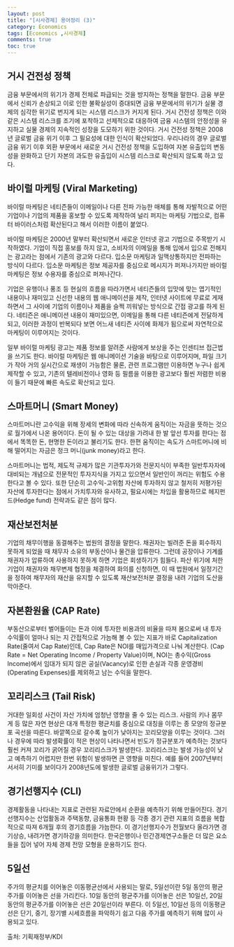 ```yaml
---
layout: post
title: "[시사경제] 용어정리 (3)"
category: Economics
tags: [Economics ,시사경제]
comments: true
toc: true
---
```

## 거시 건전성 정책

금융 부문에서의 위기가 경제 전체로 파급되는 것을 방지하는 정책을 말한다. 금융 부문에서 신뢰가 손상되고 이로 인한 불확실성이 증대되면 금융 부문에서의 위기가 실물 경제의 심각한 위기로 번지게 되는 시스템 리스크가 커지게 된다. 거시 건전성 정책은 이와 같은 시스템 리스크를 조기에 포착하고 선제적으로 대응하여 금융 시스템의 안정성을 유지하고 실물 경제의 지속적인 성장을 도모하기 위한 것이다. 거시 건전성 정책은 2008년 글로벌 금융 위기 이후 그 필요성에 대한 인식이 확산되었다. 우리나라의 경우 글로벌 금융 위기 이후 외환 부문에서 새로운 거시 건전성 정책을 도입하여 자본 유출입의 변동성을 완화하고 단기 자본의 과도한 유출입이 시스템 리스크로 확산되지 않도록 하고 있다.

## 바이럴 마케팅 (Viral Marketing)

바이럴 마케팅은 네티즌들이 이메일이나 다른 전파 가능한 매체를 통해 자발적으로 어떤 기업이나 기업의 제품을 홍보할 수 있도록 제작하여 널리 퍼지는 마케팅 기법으로, 컴퓨터 바이러스처럼 확산된다고 해서 이러한 이름이 붙었다. 

바이럴 마케팅은 2000년 말부터 확산되면서 새로운 인터넷 광고 기법으로 주목받기 시작하였다. 기업이 직접 홍보를 하지 않고, 소비자의 이메일을 통해 입에서 입으로 전해지는 광고라는 점에서 기존의 광고와 다르다. 입소문 마케팅과 일맥상통하지만 전파하는 방식이 다르다. 입소문 마케팅은 정보 제공자를 중심으로 메시지가 퍼져나가지만 바이럴 마케팅은 정보 수용자를 중심으로 퍼져나간다. 

기업은 유행이나 풍조 등 현실의 흐름을 따라가면서 네티즌들의 입맛에 맞는 엽기적인 내용이나 재미있고 신선한 내용의 웹 애니메이션을 제작, 인터넷 사이트에 무료로 게재하면서 그 사이에 기업의 이름이나 제품을 슬쩍 끼워넣는 방식으로 간접 광고를 하게 된다. 네티즌은 애니메이션 내용이 재미있으면, 이메일을 통해 다른 네티즌에게 전달하게 되고, 이러한 과정이 반복되다 보면 어느새 네티즌 사이에 화제가 됨으로써 자연적으로 마케팅이 이루어지는 것이다. 

일부 바이럴 마케팅 광고는 제품 정보를 알려준 사람에게 보상을 주는 인센티브 접근법을 쓰기도 한다. 바이럴 마케팅은 웹 애니메이션 기술을 바탕으로 이루어지며, 파일 크기가 작아 거의 실시간으로 재생이 가능함은 물론, 관련 프로그램만 이용하면 누구나 쉽게 제작할 수 있고, 기존의 텔레비전이나 영화 등 필름을 이용한 광고보다 훨씬 저렴한 비용이 들기 때문에 빠른 속도로 확산되고 있다.

## 스마트머니 (Smart Money)

스마트머니란 고수익을 위해 장세의 변화에 따라 신속하게 움직이는 자금을 뜻하는 것으로 월가에서 나온 용어이다. 돈이 될 수 있는 대상을 가려내 한 발 앞선 투자를 한다는 점에서 똑똑한 돈, 현명한 돈이라고 불리기도 한다. 한편 움직이는 속도가 스마트머니에 비해 떨어지는 자금은 정크 머니(junk money)라고 한다. 

스마트머니는 법적, 제도적 규제가 많은 기관투자가와 전문지식이 부족한 일반투자자에 대비되는 개념으로 전문적인 투자지식을 가지고 있으면서 일반인이 꺼리는 위험도 수용한다고 볼 수 있다. 또한 단순히 고수익-고위험 자산에 투자하지 않고 철저히 저평가된 자산에 투자한다는 점에서 가치투자와 유사하고, 필요시에는 차입을 활용하므로 헤지펀드(Hedge fund) 전략과도 같은 점이 많다.

## 재산보전처분

기업의 채무이행을 동결해주는 법원의 결정을 말한다. 채권자는 빌려준 돈을 회수하지 못하게 되었을 때 채무자 소유의 부동산이나 물건을 압류한다. 그런데 공장이나 기계를 채권자가 압류하여 사용하지 못하게 하면 기업은 회생하기가 힘들다. 파산 위기에 처한 기업이 채권자와 채무변제 협정을 체결하여 화의를 신청하면, 이 때 법원에서 일정기간을 정하여 채무자의 재산을 유지할 수 있도록 재산보전처분 결정을 내려 기업의 도산을 막아준다.

## 자본환원율 (CAP Rate)

부동산으로부터 벌어들이는 돈과 이에 투자한 비용과의 비율을 따져 봄으로써 내 투자 수익률이 얼마나 되는 지 간접적으로 가늠해 볼 수 있는 지표가 바로 Capitalization Rate(줄여서 Cap Rate)인데, Cap Rate은 NOI를 매입가격으로 나눠 계산한다. (Cap Rate = Net Operating Income / Property Value)이며, NOI는 총수익(Gross Income)에서 임대가 되지 않은 공실(Vacancy)로 인한 손실과 각종 운영경비(Operating Expenses)를 제외하고 남는 수익을 말한다.

## 꼬리리스크 (Tail Risk)

거대한 일회성 사건이 자산 가치에 엄청난 영향을 줄 수 있는 리스크. 사람의 키나 몸무게 등 많은 자연 현상은 대개 특정한 평균치를 중심으로 대칭을 이루는 종 모양의 정규분포 곡선을 따른다. 바깥쪽으로 갈수록 높이가 낮아지는 꼬리모양을 이루는 것이다. 그러나 경우에 따라 발생확률이 적은 현상이 나타나면서 빈도가 정규분포가 예측하는 것보다 훨씬 커져 꼬리가 굵어질 경우 꼬리리스크가 발생한다. 꼬리리스크는 발생 가능성이 낮고 예측하기 어렵지만 한번 위험이 발생하면 큰 영향을 미친다. 예를 들어 2007년부터 서서히 기미를 보이다가 2008년도에 발생한 글로벌 금융위기가 그렇다.

## 경기선행지수 (CLI)

경제활동을 나타내는 지표로 관련된 자료안에서 순환을 예측하기 위해 만들어진다. 경기선행지수는 산업활동과 주택동향, 금융통화 현황 등 각종 경기 관련 지표의 흐름을 복합적으로 따져 6개월 후의 경기흐름을 가늠한다. 이 경기선행지수가 전월보다 올라가면 경기상승, 내려가면 경기하강을 의미한다. 한국은행이나 민간경제연구소들은 더 많은 요소들을 집어 넣어 자체 경제 전망 모형을 운용하기도 한다.

## 5일선

주가의 평균치를 이어놓은 이동평균선에서 사용되는 말로, 5일선이란 5일 동안의 평균주가를 이어놓은 선을 가리킨다. 10일 동안의 평균주가를 이어놓은 선은 10일선, 20일 동안의 평균주가를 이어놓은 선은 20일선이라 부른다. 이 5일선, 10일선 등의 이동평균선은 단기, 중기, 장기별 시세흐름을 파악하기 쉽고 다음 주가를 예측하기 위해 많이 사용되고 있다.

출처: 기획재정부/KDI